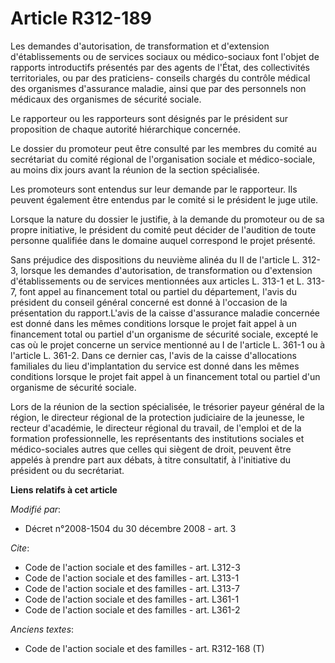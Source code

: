 # Article R312-189

Les demandes d'autorisation, de transformation et d'extension d'établissements ou de services sociaux ou médico-sociaux font
l'objet de rapports introductifs présentés par des agents de l'État, des collectivités territoriales, ou par des praticiens-
conseils chargés du contrôle médical des organismes d'assurance maladie, ainsi que par des personnels non médicaux des
organismes de sécurité sociale. 

Le rapporteur ou les rapporteurs sont désignés par le président sur proposition de chaque autorité hiérarchique concernée. 

Le dossier du promoteur peut être consulté par les membres du comité au secrétariat du comité régional de l'organisation
sociale et médico-sociale, au moins dix jours avant la réunion de la section spécialisée. 

Les promoteurs sont entendus sur leur demande par le rapporteur. Ils peuvent également être entendus par le comité si le
président le juge utile. 

Lorsque la nature du dossier le justifie, à la demande du promoteur ou de sa propre initiative, le président du comité peut
décider de l'audition de toute personne qualifiée dans le domaine auquel correspond le projet présenté. 

Sans préjudice des dispositions du neuvième alinéa du II de l'article L. 312-3, lorsque les demandes d'autorisation, de
transformation ou d'extension d'établissements ou de services mentionnées aux articles L. 313-1 et L. 313-7, font appel au
financement total ou partiel du département, l'avis du président du conseil général concerné est donné à l'occasion de la
présentation du rapport.L'avis de la caisse d'assurance maladie concernée est donné dans les mêmes conditions lorsque le
projet fait appel à un financement total ou partiel d'un organisme de sécurité sociale, excepté le cas où le projet concerne
un service mentionné au I de l'article L. 361-1 ou à l'article L. 361-2. Dans ce dernier cas, l'avis de la caisse
d'allocations familiales du lieu d'implantation du service est donné dans les mêmes conditions lorsque le projet fait appel à
un financement total ou partiel d'un organisme de sécurité sociale. 

Lors de la réunion de la section spécialisée, le trésorier payeur général de la région, le directeur régional de la
protection judiciaire de la jeunesse, le recteur d'académie, le directeur régional du travail, de l'emploi et de la formation
professionnelle, les représentants des institutions sociales et médico-sociales autres que celles qui siègent de droit,
peuvent être appelés à prendre part aux débats, à titre consultatif, à l'initiative du président ou du secrétariat.

**Liens relatifs à cet article**

_Modifié par_:

  - Décret n°2008-1504 du 30 décembre 2008 - art. 3

_Cite_:

  - Code de l'action sociale et des familles - art. L312-3
  - Code de l'action sociale et des familles - art. L313-1
  - Code de l'action sociale et des familles - art. L313-7
  - Code de l'action sociale et des familles - art. L361-1
  - Code de l'action sociale et des familles - art. L361-2

_Anciens textes_:

  - Code de l'action sociale et des familles - art. R312-168 (T)
